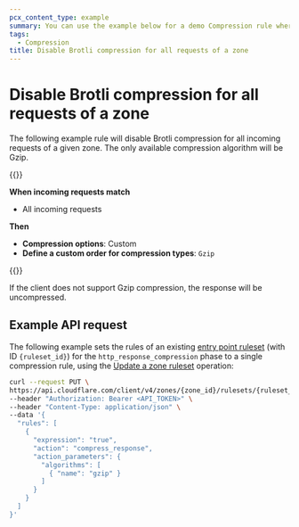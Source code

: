 ```yaml
---
pcx_content_type: example
summary: You can use the example below for a demo Compression rule where Brotli compression for all incoming requests of a given zone is disabled.
tags:
  - Compression
title: Disable Brotli compression for all requests of a zone
---
```


# Disable Brotli compression for all requests of a zone

The following example rule will disable Brotli compression for all incoming requests of a given zone. The only available compression algorithm will be Gzip.

{{<example>}}

**When incoming requests match**

- All incoming requests

**Then**

- **Compression options**: Custom
- **Define a custom order for compression types**: `Gzip`

{{</example>}}

If the client does not support Gzip compression, the response will be uncompressed.

## Example API request

The following example sets the rules of an existing [entry point ruleset](/ruleset-engine/about/rulesets/#entry-point-ruleset) (with ID `{ruleset_id}`) for the `http_response_compression` phase to a single compression rule, using the [Update a zone ruleset](/api/operations/updateZoneRuleset) operation:

```bash
curl --request PUT \
https://api.cloudflare.com/client/v4/zones/{zone_id}/rulesets/{ruleset_id} \
--header "Authorization: Bearer <API_TOKEN>" \
--header "Content-Type: application/json" \
--data '{
  "rules": [
    {
      "expression": "true",
      "action": "compress_response",
      "action_parameters": {
        "algorithms": [
          { "name": "gzip" }
        ]
      }
    }
  ]
}'